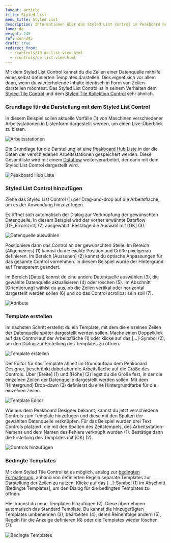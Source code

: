 ```yaml
---
layout: article
title: Styled List
menu_title: Styled List
description: Informationen über das Styled List Control im Peakboard Designer
lang: de
weight: 245
ref: con-245
draft: true
redirect_from:
  - /controls/10-de-list-view.html
  - /controls/de-list-view.html
---
```


Mit dem Styled List Control kannst du die Zeilen einer Datenquelle mithilfe eines selbst definierten Templates darstellen.
Dies eignet sich vor allem dann, wenn du wiederholende Inhalte identisch in Form von Zeilen darstellen möchtest. Das Styled List Control ist in seinem Verhalten dem [Styled Tile Control](/controls/14-de-tilecontrol.html) und dem [Styled Tile Kollektion Control](/controls/11-de-tile-view.html) sehr ähnlich.

### Grundlage für die Darstellung mit dem Styled List Control

In diesem Beispiel sollen aktuelle Vorfälle (1) von Maschinen verschiedener Arbeitsstationen in Listenform dargestellt werden, um einen Live-Überblick zu bieten.

![Arbeitsstationen](/assets/images/Controls/StyledList/de_styledlist-01.png)

Die Grundlage für die Darstellung ist eine [Peakboard Hub Liste](/data_sources/de-peakboard-hub-list.html) in der die Daten der verschiedenen Arbeitsstationen gespeichert werden. Diese Gesamtliste wird mit einem [Dataflow](/dataflows/de-erste-schritte.html) weiterverarbeitet, der dann mit dem Styled List Control dargestellt wird.

![Peakboard Hub Liste](/assets/images/Controls/StyledList/de_styledlist-02.png)

### Styled List Control hinzufügen

Ziehe das Styled List Control (1) per Drag-and-drop auf die Arbeitsfläche, um es der Anwendung hinzuzufügen.

Es öffnet sich automatisch der Dialog zur Verknüpfung der gewünschten Datenquelle. In diesem Beispiel wird der vorher erwähnte Dataflow [DF_ErrorsList] (2) ausgewählt. Bestätige die Auswahl mit [OK] (3).

![Datenquelle auswählen](/assets/images/Controls/StyledList/de_styledlist-03.png)

Positioniere dann das Control an der gewünschten Stelle. Im Bereich [Allgemeines] (1) kannst du die exakte Position und Größe pixelgenau definieren. Im Bereich [Aussehen] (2) kannst du optische Anpassungen für das gesamte Control vornehmen. In diesem Beispiel wurde der Hintergrund auf Transparent geändert.

Im Bereich [Daten] kannst du eine andere Datenquelle auswählen (3), die gewählte Datenquelle aktualisieren (4) oder löschen (5). Im Abschnitt [Orientierung] wählst du aus, ob die Zeilen vertikal oder horizontal dargestellt werden sollen (6) und ob das Control scrollbar sein soll (7).

![Attribute](/assets/images/Controls/StyledList/de_styledlist-04.png)

### Template erstellen

Im nächsten Schritt erstellst du ein Template, mit dem die einzelnen Zeilen der Datenquelle später dargestellt werden sollen.
Mache einen Doppelklick auf das Control auf der Arbeitsfläche (1) oder klicke auf das [...]-Symbol (2), um den Dialog zur Erstellung des Templates zu öffnen.

![Template erstellen](/assets/images/Controls/StyledList/de_styledlist-05.png)

Der Editor für das Template ähnelt im Grundaufbau dem Peakboard Designer, beschränkt dabei aber die Arbeitsfläche auf die Größe des Controls. Über [Breite] (1) und [Höhe] (2) legst du die Größe fest, in der die einzelnen Zeilen der Datenquelle dargestellt werden sollen. Mit dem [Hintergrund] Drop-down (3) definierst du eine Hintergrundfarbe für die einzelnen Zeilen.

![Template Editor](/assets/images/Controls/StyledList/de_styledlist-06.png)

Wie aus dem Peakboard Designer bekannt, kannst du jetzt verschiedene Controls zum Template hinzufügen und diese mit den Spalten der gewählten Datenquelle verknüpfen. Für das Beispiel wurden drei Text Controls platziert, die mit den Spalten des Zeitstempels, des Arbeitsstation-Namens und dem Namen des Fehlers verknüpft wurden (1). Bestätige dann die Erstellung des Templates mit [OK] (2).

![Controls hinzufügen](/assets/images/Controls/StyledList/de_styledlist-07.png)

### Bedingte Templates

Mit dem Styled Tile Control ist es möglich, analog zur [bedingten Formatierung](/controls/Basics/de-cf.html), anhand von definierten Regeln separate Templates zur Darstellung der Zeilen zu nutzen. Klicke auf das [...]-Symbol (1) im Abschnitt [Bedingte Templates], um den Dialog für die bedingten Templates zu öffnen.

Hier kannst du neue Templates hinzufügen (2). Diese übernehmen automatisch das Standard Template. Du kannst die hinzugefügten Templates umbenennen (3), bearbeiten (4), deren Reihenfolge ändern (5), Regeln für die Anzeige definieren (6) oder die Templates wieder löschen (7).

![Bedingte Templates](/assets/images/Controls/StyledList/de_styledlist-08.png)
